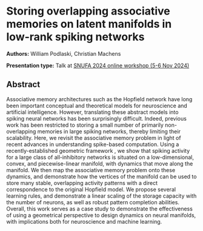 # Storing overlapping associative memories on latent manifolds in low-rank spiking networks

**Authors:** William Podlaski, Christian Machens
                           


**Presentation type:** Talk at [SNUFA 2024 online workshop (5-6 Nov 2024)](https://snufa.net/2024)

## Abstract

Associative memory architectures such as the Hopfield network have long been important conceptual and theoretical models for neuroscience and artificial intelligence. However, translating these abstract models into spiking neural networks has been surprisingly difficult. Indeed, previous work has been restricted to storing a small number of primarily non-overlapping memories in large spiking networks, thereby limiting their scalability. Here, we revisit the associative memory problem in light of recent advances in understanding spike-based computation. Using a recently-established geometric framework , we show that spiking activity for a large class of all-inhibitory networks is situated on a low-dimensional, convex, and piecewise-linear manifold, with dynamics that move along the manifold. We then map the associative memory problem onto these dynamics, and demonstrate how the vertices of the manifold can be used to store many stable, overlapping activity patterns with a direct correspondence to the original Hopfield model. We propose several learning rules, and demonstrate a linear scaling of the storage capacity with the number of neurons, as well as robust pattern completion abilities. Overall, this work serves as a case study to demonstrate the effectiveness of using a geometrical perspective to design dynamics on neural manifolds, with implications both for neuroscience and machine learning.